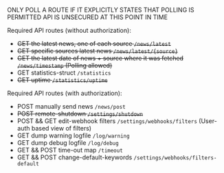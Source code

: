 ONLY POLL A ROUTE IF IT EXPLICITLY STATES THAT POLLING IS PERMITTED
API IS UNSECURED AT THIS POINT IN TIME

Required API routes (without authorization):
- ~~GET the latest news, one of each source `/news/latest`~~
- ~~GET specific sources latest news `/news/latest/{source}`~~
- ~~GET the latest date of news + source where it was fetched `/news/timestamp` (Polling allowed)~~
- GET statistics-struct `/statistics`
- ~~GET uptime `/statistics/uptime`~~
 
Required API routes (with authorization):
- POST manually send news `/news/post`
- ~~POST remote-shutdown `/settings/shutdown`~~
- POST && GET edit-webhook filters `/settings/webhooks/filters` (User-auth based view of filters)
- GET dump warning logfile `/log/warning`
- GET dump debug logfile `/log/debug`
- GET && POST time-out map `/timeout`
- GET && POST change-default-keywords `/settings/webhooks/filters-default`
